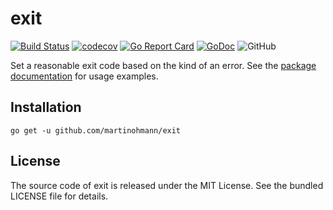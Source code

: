 # exit

[![Build Status](https://github.com/martinohmann/exit/workflows/build/badge.svg)](https://github.com/martinohmann/exit/actions?query=workflow%3Abuild)
[![codecov](https://codecov.io/gh/martinohmann/exit/branch/main/graph/badge.svg)](https://codecov.io/gh/martinohmann/exit)
[![Go Report Card](https://goreportcard.com/badge/github.com/martinohmann/exit)](https://goreportcard.com/report/github.com/martinohmann/exit)
[![GoDoc](https://godoc.org/github.com/martinohmann/exit?status.svg)](https://godoc.org/github.com/martinohmann/exit)
![GitHub](https://img.shields.io/github/license/martinohmann/exit?color=orange)

Set a reasonable exit code based on the kind of an error. See the [package
documentation](https://godoc.org/github.com/martinohmann/exit) for usage
examples.

## Installation

```
go get -u github.com/martinohmann/exit
```

## License

The source code of exit is released under the MIT License. See the bundled
LICENSE file for details.
